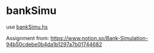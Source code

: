 # bankSimu
use [bankSimu.hs](https://github.com/2jacobtan/bankSimu/blob/master/bankSimu.hs)

Assignment from:
https://www.notion.so/Bank-Simulation-94b50cdebe0b4da1b1297a7b01744682

